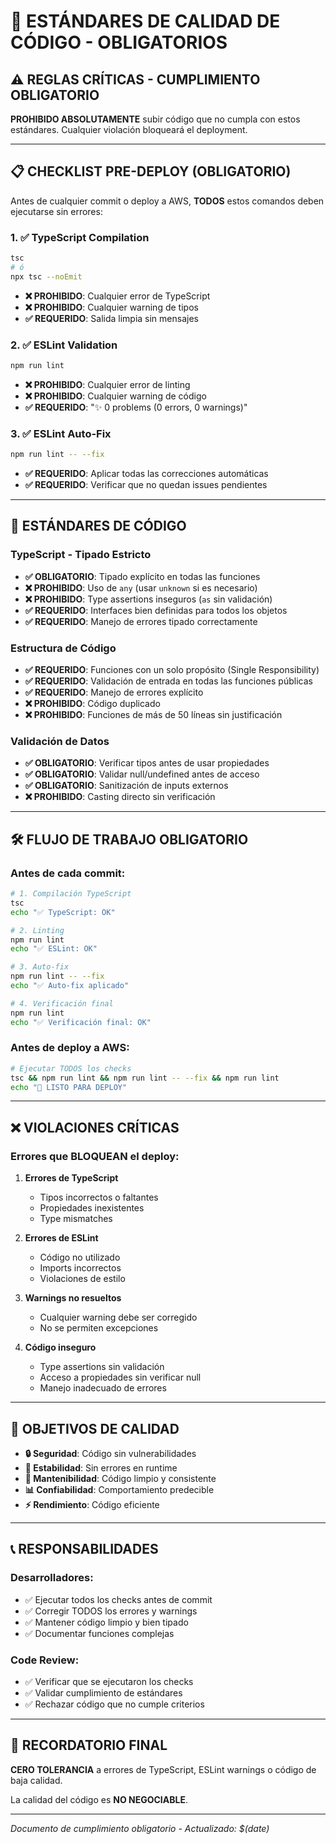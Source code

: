 # 🚨 ESTÁNDARES DE CALIDAD DE CÓDIGO - OBLIGATORIOS

## ⚠️ REGLAS CRÍTICAS - CUMPLIMIENTO OBLIGATORIO

**PROHIBIDO ABSOLUTAMENTE** subir código que no cumpla con estos estándares. Cualquier violación bloqueará el deployment.

---

## 📋 CHECKLIST PRE-DEPLOY (OBLIGATORIO)

Antes de cualquier commit o deploy a AWS, **TODOS** estos comandos deben ejecutarse sin errores:

### 1. ✅ TypeScript Compilation
```bash
tsc
# ó
npx tsc --noEmit
```
- **❌ PROHIBIDO**: Cualquier error de TypeScript
- **❌ PROHIBIDO**: Cualquier warning de tipos
- **✅ REQUERIDO**: Salida limpia sin mensajes

### 2. ✅ ESLint Validation  
```bash
npm run lint
```
- **❌ PROHIBIDO**: Cualquier error de linting
- **❌ PROHIBIDO**: Cualquier warning de código
- **✅ REQUERIDO**: "✨ 0 problems (0 errors, 0 warnings)"

### 3. ✅ ESLint Auto-Fix
```bash
npm run lint -- --fix
```
- **✅ REQUERIDO**: Aplicar todas las correcciones automáticas
- **✅ REQUERIDO**: Verificar que no quedan issues pendientes

---

## 🎯 ESTÁNDARES DE CÓDIGO

### TypeScript - Tipado Estricto
- **✅ OBLIGATORIO**: Tipado explícito en todas las funciones
- **❌ PROHIBIDO**: Uso de `any` (usar `unknown` si es necesario)
- **❌ PROHIBIDO**: Type assertions inseguros (`as` sin validación)
- **✅ REQUERIDO**: Interfaces bien definidas para todos los objetos
- **✅ REQUERIDO**: Manejo de errores tipado correctamente

### Estructura de Código
- **✅ REQUERIDO**: Funciones con un solo propósito (Single Responsibility)
- **✅ REQUERIDO**: Validación de entrada en todas las funciones públicas
- **✅ REQUERIDO**: Manejo de errores explícito
- **❌ PROHIBIDO**: Código duplicado
- **❌ PROHIBIDO**: Funciones de más de 50 líneas sin justificación

### Validación de Datos
- **✅ OBLIGATORIO**: Verificar tipos antes de usar propiedades
- **✅ OBLIGATORIO**: Validar null/undefined antes de acceso
- **✅ OBLIGATORIO**: Sanitización de inputs externos
- **❌ PROHIBIDO**: Casting directo sin verificación

---

## 🛠️ FLUJO DE TRABAJO OBLIGATORIO

### Antes de cada commit:
```bash
# 1. Compilación TypeScript
tsc
echo "✅ TypeScript: OK"

# 2. Linting
npm run lint
echo "✅ ESLint: OK"  

# 3. Auto-fix
npm run lint -- --fix
echo "✅ Auto-fix aplicado"

# 4. Verificación final
npm run lint
echo "✅ Verificación final: OK"
```

### Antes de deploy a AWS:
```bash
# Ejecutar TODOS los checks
tsc && npm run lint && npm run lint -- --fix && npm run lint
echo "🚀 LISTO PARA DEPLOY"
```

---

## ❌ VIOLACIONES CRÍTICAS

### Errores que BLOQUEAN el deploy:

1. **Errores de TypeScript**
   - Tipos incorrectos o faltantes
   - Propiedades inexistentes  
   - Type mismatches

2. **Errores de ESLint**
   - Código no utilizado
   - Imports incorrectos
   - Violaciones de estilo

3. **Warnings no resueltos**
   - Cualquier warning debe ser corregido
   - No se permiten excepciones

4. **Código inseguro**
   - Type assertions sin validación
   - Acceso a propiedades sin verificar null
   - Manejo inadecuado de errores

---

## 🎯 OBJETIVOS DE CALIDAD

- **🔒 Seguridad**: Código sin vulnerabilidades
- **🚀 Estabilidad**: Sin errores en runtime  
- **🔧 Mantenibilidad**: Código limpio y consistente
- **📊 Confiabilidad**: Comportamiento predecible
- **⚡ Rendimiento**: Código eficiente

---

## 📞 RESPONSABILIDADES

### Desarrolladores:
- ✅ Ejecutar todos los checks antes de commit
- ✅ Corregir TODOS los errores y warnings  
- ✅ Mantener código limpio y bien tipado
- ✅ Documentar funciones complejas

### Code Review:
- ✅ Verificar que se ejecutaron los checks
- ✅ Validar cumplimiento de estándares
- ✅ Rechazar código que no cumple criterios

---

## 🚨 RECORDATORIO FINAL

**CERO TOLERANCIA** a errores de TypeScript, ESLint warnings o código de baja calidad.

La calidad del código es **NO NEGOCIABLE**.

---

*Documento de cumplimiento obligatorio - Actualizado: $(date)*